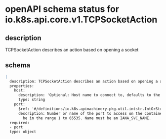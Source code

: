# openAPI schema status for io.k8s.api.core.v1.TCPSocketAction

## description

TCPSocketAction describes an action based on opening a socket

## schema

```yaml
|
  description: TCPSocketAction describes an action based on opening a socket
  properties:
    host:
      description: 'Optional: Host name to connect to, defaults to the pod IP.'
      type: string
    port:
      $ref: '#/definitions/io.k8s.apimachinery.pkg.util.intstr.IntOrString'
      description: Number or name of the port to access on the container. Number must
        be in the range 1 to 65535. Name must be an IANA_SVC_NAME.
  required:
  - port
  type: object

```
